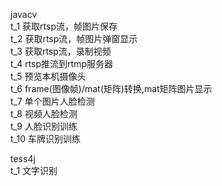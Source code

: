 
javacv<br/>
t_1  获取rtsp流，帧图片保存<br/>
t_2  获取rtsp流，帧图片弹窗显示<br/>
t_3  获取rtsp流，录制视频<br/>
t_4  rtsp推流到rtmp服务器<br/>
t_5  预览本机摄像头<br/>
t_6  frame(图像帧)/mat(矩阵)转换,mat矩阵图片显示<br/>
t_7  单个图片人脸检测<br/>
t_8  视频人脸检测<br/>
t_9  人脸识别训练<br/>
t_10 车牌识别训练<br/>

tess4j<br/>
t_1  文字识别<br/>

